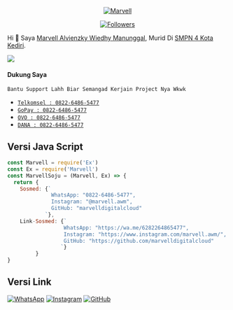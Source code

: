 <!--
  Title: Marvell
  Description: Bukan Programmer, Cuman Gabut Wkwk
  Author: Marvell
  -->


<p align="center">
<a href="https://github.com/marvelldigitalcloud"><img title="Marvell" src="https://img.shields.io/badge/GitHub-marvelldigitalcloud-red.svg?style=for-the-badge&logo=github"></a>
</p>
<p align="center">
<a href="https://github.com/marvelldigitalcloud/followers"><img title="Followers" src="https://img.shields.io/github/followers/marvelldigitalcloud?color=blue&style=flat-square"></a>
<p>

Hi 👋 Saya [Marvell Alvienzky Wiedhy Manunggal](https://github.com/marvelldigitalcloud), Murid Di [SMPN 4 Kota Kediri](https://www.smpn4kotakediri.sch.id/).

[![](https://img.shields.io/badge/Umur-14-green)](https://wa.me/6282264865477)

#### Dukung Saya
```
Bantu Support Lahh Biar Semangad Kerjain Project Nya Wkwk
```
* [`Telkomsel : 0822-6486-5477`](#) 
* [`GoPay : 0822-6486-5477`](#) 
* [`OVO : 0822-6486-5477`](#) 
* [`DANA : 0822-6486-5477`](#) 

## Versi Java Script
```js
const Marvell = require('Ex') 
const Ex = require('Marvell')
const MarvellSoju = (Marvell, Ex) => {
  return {
    Sosmed: {`
              WhatsApp: "0822-6486-5477", 
              Instagram: "@marvell.awm", 
              GitHub: "marvelldigitalcloud"
            `}, 
    Link-Sosmed: {`
                  WhatsApp: "https://wa.me/6282264865477",
                  Instagram: "https://www.instagram.com/marvell.awm/",
                  GitHub: "https://github.com/marvelldigitalcloud"
                 `}
         }
}
```

## Versi Link
[![WhatsApp](https://img.icons8.com/fluent/40/000000/whatsapp.png)](https://api.whatsapp.com/send?phone=6282264865477&text=Halo+Marvell)
[![Instagram](https://img.icons8.com/fluent/40/000000/instagram-new.png)](https://instagram.com/marvell.awm)
[![GitHub](https://img.icons8.com/fluent/40/000000/github.png)](https://github.com/marvelldigitalcloud)
